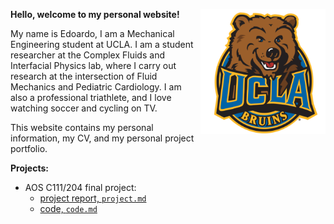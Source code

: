 **Hello, welcome to my personal website!** <img align="right" width="200" height="200" src="/assets/IMG/logo4.png">

My name is Edoardo, I am a Mechanical Engineering student at UCLA. I am a student researcher at the Complex Fluids and Interfacial Physics lab, where I carry out research at the intersection of Fluid Mechanics and Pediatric Cardiology. I am also a professional triathlete, and I love watching soccer and cycling on TV. 

This website contains my personal information, my CV, and my personal project portfolio.

**Projects:**
* AOS C111/204 final project:
  * [project report, `project.md`](project.md)
  * [code, `code.md`](code.md)
